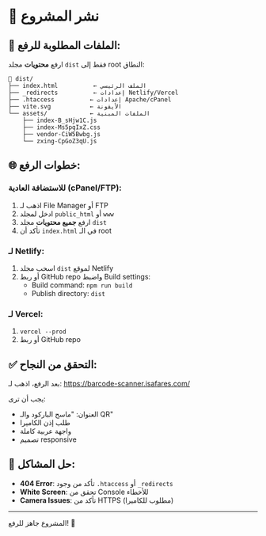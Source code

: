 # 🚀 نشر المشروع

## 📁 الملفات المطلوبة للرفع:

ارفع **محتويات** مجلد `dist` فقط إلى root النطاق:

```
📂 dist/
├── index.html          ← الملف الرئيسي
├── _redirects          ← إعدادات Netlify/Vercel  
├── .htaccess          ← إعدادات Apache/cPanel
├── vite.svg           ← الأيقونة
└── assets/            ← الملفات المبنية
    ├── index-B_sHjw1C.js
    ├── index-Ms5pqIxZ.css
    ├── vendor-CiW5Bwbg.js
    └── zxing-CpGoZ3qU.js
```

## 🌐 خطوات الرفع:

### للاستضافة العادية (cPanel/FTP):
1. اذهب لـ File Manager أو FTP
2. ادخل لمجلد `public_html` أو `www`
3. ارفع **جميع محتويات** مجلد `dist`
4. تأكد أن `index.html` في الـ root

### لـ Netlify:
1. اسحب مجلد `dist` لموقع Netlify
2. أو ربط GitHub repo واضبط Build settings:
   - Build command: `npm run build`
   - Publish directory: `dist`

### لـ Vercel:
1. `vercel --prod`
2. أو ربط GitHub repo

## ✅ التحقق من النجاح:

بعد الرفع، اذهب لـ: https://barcode-scanner.isafares.com/

يجب أن ترى:
- العنوان: "ماسح الباركود والـ QR"
- طلب إذن الكاميرا
- واجهة عربية كاملة
- تصميم responsive

## 🔧 حل المشاكل:

- **404 Error**: تأكد من وجود `.htaccess` أو `_redirects`
- **White Screen**: تحقق من Console للأخطاء
- **Camera Issues**: تأكد من HTTPS (مطلوب للكاميرا)

---

المشروع جاهز للرفع! 🎉